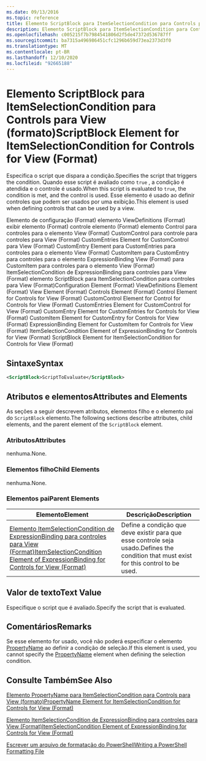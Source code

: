 ```yaml
---
ms.date: 09/13/2016
ms.topic: reference
title: Elemento ScriptBlock para ItemSelectionCondition para Controls para View (formato)
description: Elemento ScriptBlock para ItemSelectionCondition para Controls para View (formato)
ms.openlocfilehash: c005215f7b7984541806d2f5de47372d536787ff
ms.sourcegitcommit: ba7315a496986451cfc1296b659d73ea2373d3f0
ms.translationtype: MT
ms.contentlocale: pt-BR
ms.lasthandoff: 12/10/2020
ms.locfileid: "92665188"
---
```

# <a name="scriptblock-element-for-itemselectioncondition-for-controls-for-view-format"></a><span data-ttu-id="7e28f-103">Elemento ScriptBlock para ItemSelectionCondition para Controls para View (formato)</span><span class="sxs-lookup"><span data-stu-id="7e28f-103">ScriptBlock Element for ItemSelectionCondition for Controls for View (Format)</span></span>

<span data-ttu-id="7e28f-104">Especifica o script que dispara a condição.</span><span class="sxs-lookup"><span data-stu-id="7e28f-104">Specifies the script that triggers the condition.</span></span> <span data-ttu-id="7e28f-105">Quando esse script é avaliado como `true` , a condição é atendida e o controle é usado.</span><span class="sxs-lookup"><span data-stu-id="7e28f-105">When this script is evaluated to `true`, the condition is met, and the control is used.</span></span> <span data-ttu-id="7e28f-106">Esse elemento é usado ao definir controles que podem ser usados por uma exibição.</span><span class="sxs-lookup"><span data-stu-id="7e28f-106">This element is used when defining controls that can be used by a view.</span></span>

<span data-ttu-id="7e28f-107">Elemento de configuração (Format) elemento ViewDefinitions (Format) exibir elemento (Format) controle elemento (Format) elemento Control para controles para o elemento View (Format) CustomControl para controle para controles para View (Format) CustomEntries Element for CustomControl para View (Format) CustomEntry Element para CustomEntries para controles para o elemento View (Format) CustomItem para CustomEntry para controles para o elemento ExpressionBinding View (Format) para CustomItem para controles para o elemento View (Format) ItemSelectionCondition de ExpressionBinding para controles para View (Format) elemento ScriptBlock para ItemSelectionCondition para controles para View (Format)</span><span class="sxs-lookup"><span data-stu-id="7e28f-107">Configuration Element (Format) ViewDefinitions Element (Format) View Element (Format) Controls Element (Format) Control Element for Controls for View (Format) CustomControl Element for Control for Controls for View (Format) CustomEntries Element for CustomControl for View (Format) CustomEntry Element for CustomEntries for Controls for View (Format) CustomItem Element for CustomEntry for Controls for View (Format) ExpressionBinding Element for CustomItem for Controls for View (Format) ItemSelectionCondition Element of ExpressionBinding for Controls for View (Format) ScriptBlock Element for ItemSelectionCondition for Controls for View (Format)</span></span>

## <a name="syntax"></a><span data-ttu-id="7e28f-108">Sintaxe</span><span class="sxs-lookup"><span data-stu-id="7e28f-108">Syntax</span></span>

```xml
<ScriptBlock>ScriptToEvaluate</ScriptBlock>
```

## <a name="attributes-and-elements"></a><span data-ttu-id="7e28f-109">Atributos e elementos</span><span class="sxs-lookup"><span data-stu-id="7e28f-109">Attributes and Elements</span></span>

<span data-ttu-id="7e28f-110">As seções a seguir descrevem atributos, elementos filho e o elemento pai do `ScriptBlock` elemento.</span><span class="sxs-lookup"><span data-stu-id="7e28f-110">The following sections describe attributes, child elements, and the parent element of the `ScriptBlock` element.</span></span>

### <a name="attributes"></a><span data-ttu-id="7e28f-111">Atributos</span><span class="sxs-lookup"><span data-stu-id="7e28f-111">Attributes</span></span>

<span data-ttu-id="7e28f-112">nenhuma.</span><span class="sxs-lookup"><span data-stu-id="7e28f-112">None.</span></span>

### <a name="child-elements"></a><span data-ttu-id="7e28f-113">Elementos filho</span><span class="sxs-lookup"><span data-stu-id="7e28f-113">Child Elements</span></span>

<span data-ttu-id="7e28f-114">nenhuma.</span><span class="sxs-lookup"><span data-stu-id="7e28f-114">None.</span></span>

### <a name="parent-elements"></a><span data-ttu-id="7e28f-115">Elementos pai</span><span class="sxs-lookup"><span data-stu-id="7e28f-115">Parent Elements</span></span>

|<span data-ttu-id="7e28f-116">Elemento</span><span class="sxs-lookup"><span data-stu-id="7e28f-116">Element</span></span>|<span data-ttu-id="7e28f-117">Descrição</span><span class="sxs-lookup"><span data-stu-id="7e28f-117">Description</span></span>|
|-------------|-----------------|
|[<span data-ttu-id="7e28f-118">Elemento ItemSelectionCondition de ExpressionBinding para controles para View (Format)</span><span class="sxs-lookup"><span data-stu-id="7e28f-118">ItemSelectionCondition Element of ExpressionBinding for Controls for View (Format)</span></span>](./itemselectioncondition-element-for-expressionbinding-for-controls-for-view-format.md)|<span data-ttu-id="7e28f-119">Define a condição que deve existir para que esse controle seja usado.</span><span class="sxs-lookup"><span data-stu-id="7e28f-119">Defines the condition that must exist for this control to be used.</span></span>|

## <a name="text-value"></a><span data-ttu-id="7e28f-120">Valor de texto</span><span class="sxs-lookup"><span data-stu-id="7e28f-120">Text Value</span></span>

<span data-ttu-id="7e28f-121">Especifique o script que é avaliado.</span><span class="sxs-lookup"><span data-stu-id="7e28f-121">Specify the script that is evaluated.</span></span>

## <a name="remarks"></a><span data-ttu-id="7e28f-122">Comentários</span><span class="sxs-lookup"><span data-stu-id="7e28f-122">Remarks</span></span>

<span data-ttu-id="7e28f-123">Se esse elemento for usado, você não poderá especificar o elemento [PropertyName](./propertyname-element-for-itemselectioncondition-for-controls-for-view-format.md) ao definir a condição de seleção.</span><span class="sxs-lookup"><span data-stu-id="7e28f-123">If this element is used, you cannot specify the [PropertyName](./propertyname-element-for-itemselectioncondition-for-controls-for-view-format.md) element when defining the selection condition.</span></span>

## <a name="see-also"></a><span data-ttu-id="7e28f-124">Consulte Também</span><span class="sxs-lookup"><span data-stu-id="7e28f-124">See Also</span></span>

[<span data-ttu-id="7e28f-125">Elemento PropertyName para ItemSelectionCondition para Controls para View (formato)</span><span class="sxs-lookup"><span data-stu-id="7e28f-125">PropertyName Element for ItemSelectionCondition for Controls for View (Format)</span></span>](./propertyname-element-for-itemselectioncondition-for-controls-for-view-format.md)

[<span data-ttu-id="7e28f-126">Elemento ItemSelectionCondition de ExpressionBinding para controles para View (Format)</span><span class="sxs-lookup"><span data-stu-id="7e28f-126">ItemSelectionCondition Element of ExpressionBinding for Controls for View (Format)</span></span>](./itemselectioncondition-element-for-expressionbinding-for-controls-for-view-format.md)

[<span data-ttu-id="7e28f-127">Escrever um arquivo de formatação do PowerShell</span><span class="sxs-lookup"><span data-stu-id="7e28f-127">Writing a PowerShell Formatting File</span></span>](./writing-a-powershell-formatting-file.md)
